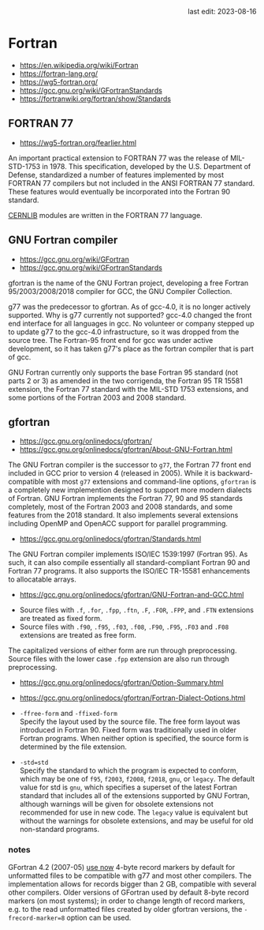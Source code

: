 <p align="right">last edit: 2023-08-16</p>

# Fortran
* https://en.wikipedia.org/wiki/Fortran
* https://fortran-lang.org/
* https://wg5-fortran.org/
* https://gcc.gnu.org/wiki/GFortranStandards
* https://fortranwiki.org/fortran/show/Standards

## FORTRAN 77
* https://wg5-fortran.org/fearlier.html

An important practical extension to FORTRAN 77 was the release of MIL-STD-1753
in 1978. This specification, developed by the U.S. Department of Defense,
standardized a number of features implemented by most FORTRAN 77 compilers but
not included in the ANSI FORTRAN 77 standard. These features would eventually be
incorporated into the Fortran 90 standard.

[CERNLIB](https://en.wikipedia.org/wiki/CERN_Program_Library) modules are
written in the FORTRAN 77 language.

## GNU Fortran compiler
* https://gcc.gnu.org/wiki/GFortran
* https://gcc.gnu.org/wiki/GFortranStandards

gfortran is the name of the GNU Fortran project, developing a free Fortran
95/2003/2008/2018 compiler for GCC, the GNU Compiler Collection.

g77 was the predecessor to gfortran. As of gcc-4.0, it is no longer actively
supported. Why is g77 currently not supported? gcc-4.0 changed the front end
interface for all languages in gcc. No volunteer or company stepped up to update
g77 to the gcc-4.0 infrastructure, so it was dropped from the source tree. The
Fortran-95 front end for gcc was under active development, so it has taken g77's
place as the fortran compiler that is part of gcc.

GNU Fortran currently only supports the base Fortran 95 standard (not parts 2 or
3) as amended in the two corrigenda, the Fortran 95 TR 15581 extension, the
Fortran 77 standard with the MIL-STD 1753 extensions, and some portions of the
Fortran 2003 and 2008 standard.

## gfortran
* https://gcc.gnu.org/onlinedocs/gfortran/
* https://gcc.gnu.org/onlinedocs/gfortran/About-GNU-Fortran.html

The GNU Fortran compiler is the successor to `g77`, the Fortran 77 front end
included in GCC prior to version 4 (released in 2005). While it is
backward-compatible with most `g77` extensions and command-line options,
`gfortran` is a completely new implemention designed to support more modern
dialects of Fortran. GNU Fortran implements the Fortran 77, 90 and 95 standards
completely, most of the Fortran 2003 and 2008 standards, and some features from
the 2018 standard. It also implements several extensions including OpenMP and
OpenACC support for parallel programming.

* https://gcc.gnu.org/onlinedocs/gfortran/Standards.html

The GNU Fortran compiler implements ISO/IEC 1539:1997 (Fortran 95). As such, it
can also compile essentially all standard-compliant Fortran 90 and Fortran 77
programs. It also supports the ISO/IEC TR-15581 enhancements to allocatable
arrays.

* https://gcc.gnu.org/onlinedocs/gfortran/GNU-Fortran-and-GCC.html

- Source files with `.f`, `.for`, `.fpp`, `.ftn`, `.F`, `.FOR`, `.FPP`, and
`.FTN` extensions are treated as fixed form.
- Source files with `.f90`, `.f95`, `.f03`, `.f08`, `.F90`, `.F95`, `.F03` and
`.F08` extensions are treated as free form.

The capitalized versions of either form are run through preprocessing. Source
files with the lower case `.fpp` extension are also run through preprocessing.

* https://gcc.gnu.org/onlinedocs/gfortran/Option-Summary.html
* https://gcc.gnu.org/onlinedocs/gfortran/Fortran-Dialect-Options.html

* `-ffree-form` and `-ffixed-form`<br />
Specify the layout used by the source file. The free form layout was introduced
in Fortran 90. Fixed form was traditionally used in older Fortran programs. When
neither option is specified, the source form is determined by the file
extension.

* `-std=std`<br />
Specify the standard to which the program is expected to conform, which may be
one of `f95`, `f2003`, `f2008`, `f2018`, `gnu`, or `legacy`. The default value
for std is `gnu`, which specifies a superset of the latest Fortran standard that
includes all of the extensions supported by GNU Fortran, although warnings will
be given for obsolete extensions not recommended for use in new code. The
`legacy` value is equivalent but without the warnings for obsolete extensions,
and may be useful for old non-standard programs.

### notes
GFortran 4.2 (2007-05) [use
now](https://gcc.gnu.org/wiki/GFortran/News#gfortran_4.2) 4-byte record markers
by default for unformatted files to be compatible with g77 and most other
compilers. The implementation allows for records bigger than 2 GB, compatible
with several other compilers. Older versions of GFortran used by default 8-byte
record markers (on most systems); in order to change length of record markers,
e.g. to the read unformatted files created by older gfortran versions, the
`-frecord-marker=8` option can be used.

